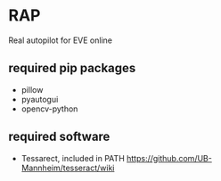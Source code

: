 # RAP
Real autopilot for EVE online

## required pip packages
- pillow
- pyautogui
- opencv-python

## required software
- Tessarect, included in PATH
https://github.com/UB-Mannheim/tesseract/wiki